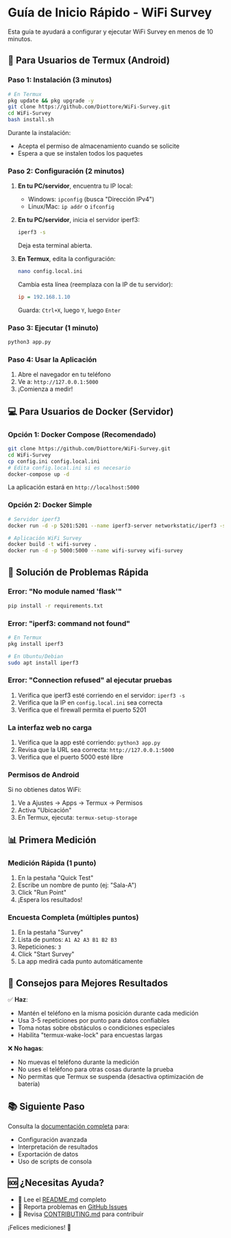 # Guía de Inicio Rápido - WiFi Survey

Esta guía te ayudará a configurar y ejecutar WiFi Survey en menos de 10 minutos.

## 📱 Para Usuarios de Termux (Android)

### Paso 1: Instalación (3 minutos)

```bash
# En Termux
pkg update && pkg upgrade -y
git clone https://github.com/Diottore/WiFi-Survey.git
cd WiFi-Survey
bash install.sh
```

Durante la instalación:
- Acepta el permiso de almacenamiento cuando se solicite
- Espera a que se instalen todos los paquetes

### Paso 2: Configuración (2 minutos)

1. **En tu PC/servidor**, encuentra tu IP local:
   - Windows: `ipconfig` (busca "Dirección IPv4")
   - Linux/Mac: `ip addr` o `ifconfig`

2. **En tu PC/servidor**, inicia el servidor iperf3:
   ```bash
   iperf3 -s
   ```
   Deja esta terminal abierta.

3. **En Termux**, edita la configuración:
   ```bash
   nano config.local.ini
   ```
   
   Cambia esta línea (reemplaza con la IP de tu servidor):
   ```ini
   ip = 192.168.1.10
   ```
   
   Guarda: `Ctrl+X`, luego `Y`, luego `Enter`

### Paso 3: Ejecutar (1 minuto)

```bash
python3 app.py
```

### Paso 4: Usar la Aplicación

1. Abre el navegador en tu teléfono
2. Ve a: `http://127.0.0.1:5000`
3. ¡Comienza a medir!

## 💻 Para Usuarios de Docker (Servidor)

### Opción 1: Docker Compose (Recomendado)

```bash
git clone https://github.com/Diottore/WiFi-Survey.git
cd WiFi-Survey
cp config.ini config.local.ini
# Edita config.local.ini si es necesario
docker-compose up -d
```

La aplicación estará en `http://localhost:5000`

### Opción 2: Docker Simple

```bash
# Servidor iperf3
docker run -d -p 5201:5201 --name iperf3-server networkstatic/iperf3 -s

# Aplicación WiFi Survey
docker build -t wifi-survey .
docker run -d -p 5000:5000 --name wifi-survey wifi-survey
```

## 🔧 Solución de Problemas Rápida

### Error: "No module named 'flask'"
```bash
pip install -r requirements.txt
```

### Error: "iperf3: command not found"
```bash
# En Termux
pkg install iperf3

# En Ubuntu/Debian
sudo apt install iperf3
```

### Error: "Connection refused" al ejecutar pruebas
1. Verifica que iperf3 esté corriendo en el servidor: `iperf3 -s`
2. Verifica que la IP en `config.local.ini` sea correcta
3. Verifica que el firewall permita el puerto 5201

### La interfaz web no carga
1. Verifica que la app esté corriendo: `python3 app.py`
2. Revisa que la URL sea correcta: `http://127.0.0.1:5000`
3. Verifica que el puerto 5000 esté libre

### Permisos de Android
Si no obtienes datos WiFi:
1. Ve a Ajustes → Apps → Termux → Permisos
2. Activa "Ubicación"
3. En Termux, ejecuta: `termux-setup-storage`

## 📊 Primera Medición

### Medición Rápida (1 punto)
1. En la pestaña "Quick Test"
2. Escribe un nombre de punto (ej: "Sala-A")
3. Click "Run Point"
4. ¡Espera los resultados!

### Encuesta Completa (múltiples puntos)
1. En la pestaña "Survey"
2. Lista de puntos: `A1 A2 A3 B1 B2 B3`
3. Repeticiones: `3`
4. Click "Start Survey"
5. La app medirá cada punto automáticamente

## 🎯 Consejos para Mejores Resultados

✅ **Haz**:
- Mantén el teléfono en la misma posición durante cada medición
- Usa 3-5 repeticiones por punto para datos confiables
- Toma notas sobre obstáculos o condiciones especiales
- Habilita "termux-wake-lock" para encuestas largas

❌ **No hagas**:
- No muevas el teléfono durante la medición
- No uses el teléfono para otras cosas durante la prueba
- No permitas que Termux se suspenda (desactiva optimización de batería)

## 📚 Siguiente Paso

Consulta la [documentación completa](README.md) para:
- Configuración avanzada
- Interpretación de resultados
- Exportación de datos
- Uso de scripts de consola

## 🆘 ¿Necesitas Ayuda?

- 📖 Lee el [README.md](README.md) completo
- 🐛 Reporta problemas en [GitHub Issues](https://github.com/Diottore/WiFi-Survey/issues)
- 💬 Revisa [CONTRIBUTING.md](CONTRIBUTING.md) para contribuir

¡Felices mediciones! 📡
